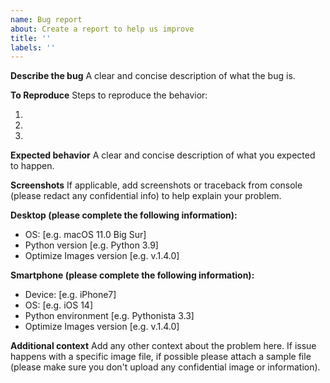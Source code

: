 ```yaml
---
name: Bug report
about: Create a report to help us improve
title: ''
labels: ''
---
```


**Describe the bug**
A clear and concise description of what the bug is.

**To Reproduce**
Steps to reproduce the behavior:

1.
2.
3.

**Expected behavior**
A clear and concise description of what you expected to happen.

**Screenshots**
If applicable, add screenshots or traceback from console (please redact any confidential info) to help explain your problem.

**Desktop (please complete the following information):**

- OS: [e.g. macOS 11.0 Big Sur]
- Python version [e.g. Python 3.9]
- Optimize Images version [e.g. v.1.4.0]

**Smartphone (please complete the following information):**

- Device: [e.g. iPhone7]
- OS: [e.g. iOS 14]
- Python environment [e.g. Pythonista 3.3]
- Optimize Images version [e.g. v.1.4.0]

**Additional context**
Add any other context about the problem here. If issue happens with a specific image file, if possible please attach a sample file (please make sure you don't upload any confidential image or information).
